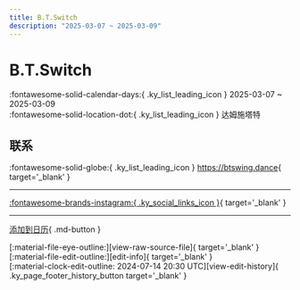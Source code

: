 ```yaml
---
title: B.T.Switch
description: "2025-03-07 ~ 2025-03-09"
---
```


# B.T.Switch 

:fontawesome-solid-calendar-days:{ .ky_list_leading_icon } 2025-03-07 ~ 2025-03-09  
:fontawesome-solid-location-dot:{ .ky_list_leading_icon } 达姆施塔特  

## 联系

:fontawesome-solid-globe:{ .ky_list_leading_icon } <https://btswing.dance>{ target='_blank' }  

---

 [:fontawesome-brands-instagram:{ .ky_social_links_icon }](https://instagram.com/btswing.dance){ target='_blank' }

---

[添加到日历](https://swing.news/ics/zh-Hans/2025/de/b-t-switch-2025.ics){ .md-button }

<div class="ky_page_footer" markdown>
<div class="ky_page_footer_trailing" markdown="span">
[:material-file-eye-outline:][view-raw-source-file]{ target='_blank' }
[:material-file-edit-outline:][edit-info]{ target='_blank' }
</div>
<div class="ky_page_footer_leading" markdown="span">
[:material-clock-edit-outline: 2024-07-14 20:30 UTC][view-edit-history]{ .ky_page_footer_history_button target='_blank' }
</div>
</div>

[view-raw-source-file]: https://github.com/swingdance/events/blob/main/2025/de/b-t-switch-2025.json "查看原始源文件"
[edit-info]: https://github.com/swingdance/events/issues/new?assignees=&labels=update+event&projects=&template=03-update_entity.yml&title=%5B2025%2Fde%5D%20B.T.Switch&region=de&year=2025&id=b-t-switch-2025&name=B.T.Switch&org_id= "编辑信息"

[view-edit-history]: https://github.com/swingdance/events/commits/main/2025/de/b-t-switch-2025.json "查看编辑历史"
